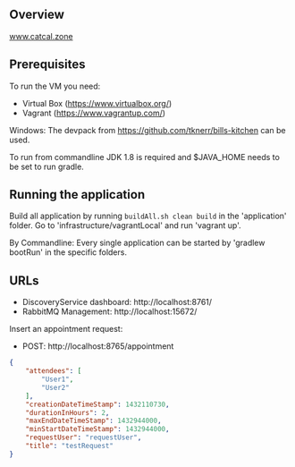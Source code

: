 ## Overview

www.catcal.zone

## Prerequisites

To run the VM you need:
* Virtual Box (https://www.virtualbox.org/)
* Vagrant (https://www.vagrantup.com/)

Windows: The devpack from https://github.com/tknerr/bills-kitchen can be used. 

To run from commandline JDK 1.8 is required and $JAVA_HOME needs to be set to run gradle.

## Running the application

Build all application by running ``buildAll.sh clean build`` in the 'application' folder.
Go to 'infrastructure/vagrantLocal' and run 'vagrant up'.

By Commandline: 
Every single application can be started by 'gradlew bootRun' in the specific folders.

## URLs

* DiscoveryService dashboard: http://localhost:8761/
* RabbitMQ Management: http://localhost:15672/

Insert an appointment request: 
* POST: http://localhost:8765/appointment

```json
{
    "attendees": [
        "User1", 
        "User2"
    ], 
    "creationDateTimeStamp": 1432110730, 
    "durationInHours": 2,
    "maxEndDateTimeStamp": 1432944000, 
    "minStartDateTimeStamp": 1432944000, 
    "requestUser": "requestUser", 
    "title": "testRequest"
}
```